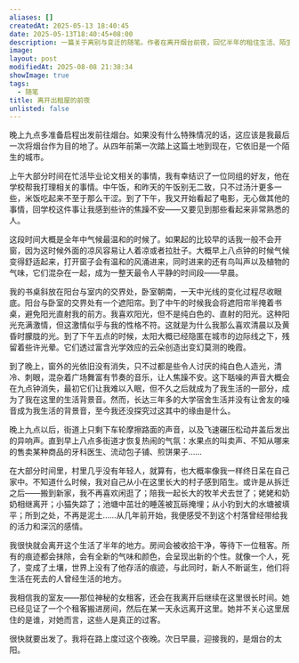 ```yaml
---
aliases: []
createdAt: 2025-05-13 18:40:45
date: 2025-05-13T18:40:45+08:00
description: 一篇关于离别与变迁的随笔。作者在离开烟台前夜，回忆半年的租住生活、陌生的城市、逐渐疏远的故乡，以及时光中消逝的人与物。从清晨的宁静到夜晚的喧嚣，从书桌前的光影到拆迁后的村庄，文字平静却暗涌怅惘，最终在车轮声中启程，迎接新的黎明。
image: 
layout: post
modifiedAt: 2025-08-08 21:38:34
showImage: true
tags:
  - 随笔
title: 离开出租屋的前夜
unlisted: false
---
```


晚上九点多准备启程出发前往烟台。如果没有什么特殊情况的话，这应该是我最后一次将烟台作为目的地了。从四年前第一次踏上这篇土地到现在，它依旧是一个陌生的城市。

上午大部分时间在忙活毕业论文相关的事情，我有幸结识了一位同组的好友，他在学校帮我打理相关的事情。中午饭，和昨天的午饭别无二致，只不过汤汁更多一些，米饭吃起来不至于那么干涩。到了下午，我又开始看起了电影，无心做其他的事情，回学校这件事让我感到些许的焦躁不安——又要见到那些看起来非常熟悉的人。

这段时间大概是全年中气候最温和的时候了。如果起的比较早的话我一般不会开窗，因为这时候外面的凉风容易让人着凉或者拉肚子。大概早上八点钟的时候气候变得舒适起来，打开窗子会有温和的风涌进来，同时进来的还有鸟叫声以及植物的气味，它们混杂在一起，成为一整天最令人平静的时间段——早晨。

我的书桌斜放在阳台与室内的交界处，卧室朝南，一天中光线的变化过程尽收眼底。阳台与卧室的交界处有一个遮阳帘。到了中午的时候我会将遮阳帘半掩着书桌，避免阳光直射我的前方。我喜欢阳光，但不是纯白色的、直射的阳光。这种阳光充满激情，但这激情似乎与我的性格不符。这就是为什么我那么喜欢清晨以及黄昏时朦胧的光。到了下午五点的时候，太阳大概已经隐匿在城市的边际线之下，残留着些许光晕。它们透过富含光学效应的云朵创造出变幻莫测的晚霞。

到了晚上，窗外的光依旧没有消失，只不过都是些令人讨厌的纯白色人造光，清冷、刺眼，混杂着广场舞富有节奏的音乐，让人焦躁不安。这下聒噪的声音大概会在九点钟消失，最初它们让我难以入眠，但不久之后就成为了我生活的一部分，成为了我在这里的生活背景音。然而，长达三年多的大学宿舍生活并没有让舍友的噪音成为我生活的背景音，至今我还没探究过这其中的缘由是什么。

晚上九点以后，街道上只剩下车轮摩擦路面的声音，以及飞速碾压松动井盖后发出的异响声。直到早上八点多街道才恢复热闹的气氛：水果点的叫卖声、不知从哪来的售卖某种商品的牙科医生、流动包子铺、煎饼果子……

在大部分时间里，村里几乎没有年轻人，就算有，也大概率像我一样终日呆在自己家中。不知道什么时候，我对自己从小在这里长大的村子感到陌生。或许是从拆迁之后——搬到新家，我不再喜欢闲逛了；陪我一起长大的牧羊犬去世了；姥姥和奶奶相继离开；小猫失踪了；池塘中茁壮的睡莲被瓦砾掩埋；从小钓到大的水塘被填平；所到之处，不再是泥土……从几年前开始，我便感受不到这个村落曾经带给我的活力和深沉的感情。

我很快就会离开这个生活了半年的地方。房间会被收拾干净，等待下一位租客。所有的痕迹都会抹除，会有全新的气味和颜色，会呈现出新的个性。就像一个人，死了，变成了土壤，世界上没有了他存活的痕迹，与此同时，新人不断诞生，他们将生活在死去的人曾经生活的地方。

我相信我的室友——那位神秘的女租客，还会在我离开后继续在这里很长时间。她已经见证了一个个租客搬进房间，然后在某一天永远离开这里。她并不关心这里居住的是谁，对她而言，这些人是真正的过客。

很快就要出发了。我将在路上度过这个夜晚。次日早晨，迎接我的，是烟台的太阳。
